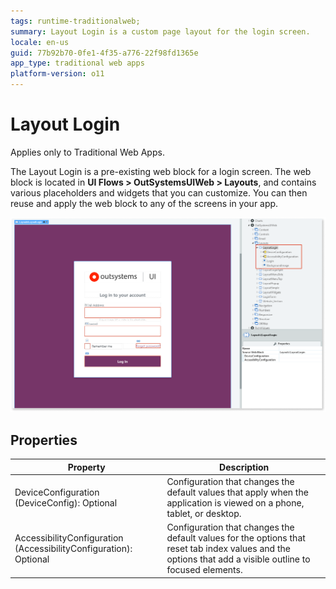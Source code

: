 ```yaml
---
tags: runtime-traditionalweb; 
summary: Layout Login is a custom page layout for the login screen.
locale: en-us
guid: 77b92b70-0fe1-4f35-a776-22f98fd1365e
app_type: traditional web apps
platform-version: o11
---
```


# Layout Login

<div class="info" markdown="1">

Applies only to Traditional Web Apps.

</div>

The Layout Login is a pre-existing web block for a login screen. The web block is located in **UI Flows > OutSystemsUIWeb > Layouts**, and contains various placeholders and widgets that you can customize. You can then reuse and apply the web block to any of the screens in your app.

![](<images/layoutlogin-1-ss.png?width=800>)

## Properties

| **Property** |  **Description** |
|---|---|
| DeviceConfiguration (DeviceConfig): Optional  |  Configuration that changes the default values that apply when the application is viewed on a phone, tablet, or desktop. |
| AccessibilityConfiguration (AccessibilityConfiguration): Optional | Configuration that changes the default values for the options that reset tab index values and the options that add a visible outline to focused elements. |
